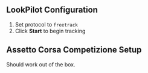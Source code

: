 ## LookPilot Configuration
1. Set protocol to `freetrack`
2. Click **Start** to begin tracking

## Assetto Corsa Competizione Setup
Should work out of the box. 